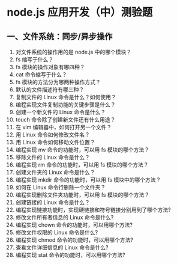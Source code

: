 # node.js 应用开发（中）测验题

## 一、文件系统：同步/异步操作

1. 对文件系统的操作用的是 node.js 中的哪个模块？
2. fs 缩写于什么？
3. fs 模块的操作对象有哪四种？  
4. cat 命令缩写于什么？
5. fs 模块的方法分为哪两种操作方式？
6. 默认的文件描述符有哪三种？
7. 复制文件的 Linux 命令是什么？如何使用？
8. 编程实现文件复制功能的关键步骤是什么？
9. 创建一个新文件的 Linux 命令是什么？
10. touch 命令除了创建新文件还有什么用途？
11. 在 vim 编辑器中，如何打开另一个文件？
12. 用 Linux 命令如何修改文件名？
13. 用 Linux 命令如何移动文件位置？
14. 编程实现 mv 命令的功能时，可以用 fs 模块的哪个方法？  
15. 移除文件的 Linux 命令是什么？  
16. 编程实现 rm 命令的功能时，可以用 fs 模块的哪个方法？
17. 创建文件夹的 Linux 命令是什么？
18. 编程实现 mkdir 命令的功能时，可以用 fs 模块中的哪个方法？  
19. 如何在 Linux 命令行删除一个文件夹？
20. 编程实现删除文件夹功能时，可以用 fs 模块的哪个方法？
21. 创建链接的 Linux 命令是什么？
22. 编程实现链接功能时，实现硬链接和符号链接分别用到了哪个方法?
23. 修改文件所有者信息的 Linux 命令是什么?
24. 编程实现 chown 命令的功能时，可以用哪个方法?
25. 修改文件权限的 Linux 命令是什么?
26. 编程实现 chmod 命令的功能时，可以用哪个方法?
27. 查看文件详细信息的 Linux 命令是什么?
28. 编程实现 stat 命令的功能时，可以用哪个方法?
